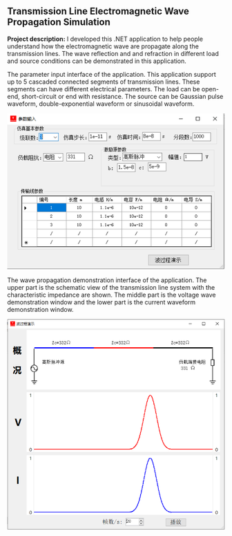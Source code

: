 ## Transmission Line Electromagnetic Wave Propagation Simulation
**Project description:** I developed this .NET application to help people understand how the electromagnetic wave are propagate along the transmission lines. The wave reflection and and refraction in different load and source conditions can be demonstrated in this application.

The parameter input interface of the application. This application support up to 5 cascaded connected segments of transmission lines. These segments can have different electrical parameters. The load can be open-end, short-circuit or end with resistance. The source can be Gaussian pulse waveform, double-exponential waveform or sinusoidal waveform.

![png](parameter.PNG)

The wave propagation demonstration interface of the application. The upper part is the schematic view of the transmission line system with the characteristic impedance are shown. The middle part is the voltage wave demonstration window and the lower part is the current waveform demonstration window.

![png](demonstration.PNG)


